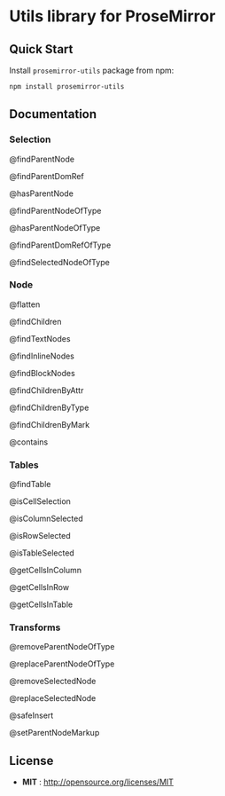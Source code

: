 # Utils library for ProseMirror

## Quick Start

Install `prosemirror-utils` package from npm:

```sh
npm install prosemirror-utils
```

## Documentation

### Selection

@findParentNode

@findParentDomRef

@hasParentNode

@findParentNodeOfType

@hasParentNodeOfType

@findParentDomRefOfType

@findSelectedNodeOfType

### Node

@flatten

@findChildren

@findTextNodes

@findInlineNodes

@findBlockNodes

@findChildrenByAttr

@findChildrenByType

@findChildrenByMark

@contains

### Tables

@findTable

@isCellSelection

@isColumnSelected

@isRowSelected

@isTableSelected

@getCellsInColumn

@getCellsInRow

@getCellsInTable

### Transforms

@removeParentNodeOfType

@replaceParentNodeOfType

@removeSelectedNode

@replaceSelectedNode

@safeInsert

@setParentNodeMarkup

## License

* **MIT** : http://opensource.org/licenses/MIT
